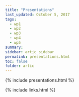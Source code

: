 ```yaml
---
title: "Presentations"
last_updated: October 5, 2017
tags:
  - wp1
  - wp2
  - wp3
  - wp4
  - wp5
summary:
sidebar: artic_sidebar
permalink: presentations.html
toc: false
folder: artic
---
```


{% include presentations.html %}

{% include links.html %}

